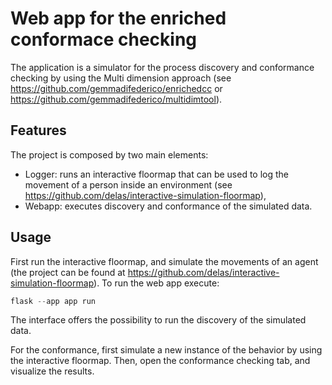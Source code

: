 
# Web app for the enriched conformace checking

The application is a simulator for the process discovery and conformance checking by using the Multi dimension approach (see https://github.com/gemmadifederico/enrichedcc or  https://github.com/gemmadifederico/multidimtool).


## Features

The project is composed by two main elements:
- Logger: runs an interactive floormap that can be used to log the movement of a person inside an environment (see https://github.com/delas/interactive-simulation-floormap),
- Webapp: executes discovery and conformance of the simulated data.
  
## Usage

First run the interactive floormap, and simulate the movements of an agent (the project can be found at https://github.com/delas/interactive-simulation-floormap).
To run the web app execute: 
```python
flask --app app run
```
The interface offers the possibility to run the discovery of the simulated data.

For the conformance, first simulate a new instance of the behavior by using the interactive floormap.
Then, open the conformance checking tab, and visualize the results.
